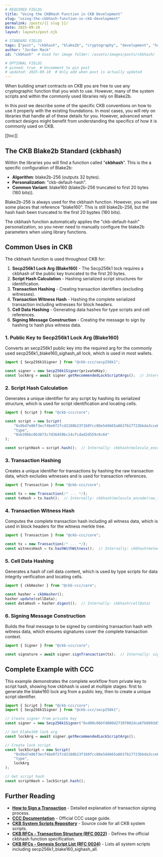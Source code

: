 ```yaml
---
# REQUIRED FIELDS
title: "Using the CKBHash Function in CKB Development"
slug: "using-the-ckbhash-function-in-ckb-development"
permalink: /posts/{{ slug }}/
date: 2025-09-10
layout: layouts/post.njk

# STANDARD FIELDS  
tags: ["post", "ckbhash", "blake2b", "cryptography", "development", "hashing", "smart-contracts"]
author: "Jordan Mack"
id: "ckbhash"  # Used for image folder: /assets/images/posts/ckbhash/

# OPTIONAL FIELDS
# pinned: true  # Uncomment to pin post
# updated: 2025-09-10  # Only add when post is actually updated
---
```


When building smart contracts on CKB you are free to use any cryptographic function that you wish to use. However, many of the system scripts and within the commonly used libraries rely on Blake2b.

In this post we describe some of the specific CKB conventions on how to use it properly with the existing foundations. In most cases, you will rely on libraries that handle all of these details for you. However, advanced smart contract designs might benefit from understanding the specifics of how it is commonly used on CKB.

[[toc]]

## The CKB Blake2b Standard (ckbhash)

Within the libraries you will find a function called "**ckbhash**". This is the a specific configuration of Blake2b:

- **Algorithm**: blake2b-256 (outputs 32 bytes).
- **Personalization**: "ckb-default-hash".
- **Common Variant**: blake160 (blake2b-256 truncated to first 20 bytes (160 bits)).

Blake2b-256 is always used for the ckbhash function. However, you will see some places that reference "blake160". This is still blake2b-256, but the hash hash been truncated to the first 20 byptes (160 bits).

The ckbhash function automatically applies the "ckb-default-hash" personalization, so you never need to manually configure the blake2b parameters when using library functions.

## Common Uses in CKB

The ckbhash function is used throughout CKB for:

1. **Secp256k1 Lock Arg (Blake160)** - The Secp256k1 lock requires a ckbhash of the public key truncated to the first 20 bytes.
2. **Script Hash Calculation** - Hashing serialized script structures for identification.
3. **Transaction Hashing** - Creating transaction identifiers (excluding witnesses).
4. **Transaction Witness Hash** - Hashing the complete serialized transaction including witnesses for block headers.
5. **Cell Data Hashing** - Generating data hashes for type scripts and cell references.
6. **Signing Message Construction** - Creating the message to sign by hashing tx hash plus witness data.

### 1. Public Key to Secp256k1 Lock Arg (Blake160)

Converts an secp256k1 public key into the required arg for the commonly used secp256k1_blake160_sighash_all lock, which is used in most wallets.

```javascript
import { Secp256k1Signer } from "@ckb-ccc/secp256k1";

const signer = new Secp256k1Signer(privateKey);
const lockArg = await signer.getRecommendedLockScriptArgs();  // Internally: ckbhash(publicKey).slice(0, 20)
```

### 2. Script Hash Calculation

Generates a unique identifier for any script by hashing its serialized structure, which is used for script identification and locating cells.

```javascript
import { Script } from "@ckb-ccc/core";

const script = new Script(
	"0x9bd7e06f3ecf4be0f2fcd2188b23f1b9fcc88e5d4b65a8637b17723bbda3cce8",	// codeHash
	"type",																	// hashType
	"0xb39bbc0b3673c7d36450bc14cfcdad2d559c6c64"							// args
);

const scriptHash = script.hash();  // Internally: ckbhash(molecule_encode(script))
```

### 3. Transaction Hashing

Creates a unique identifier for transactions by hashing the raw transaction data, which excludes witnesses and is used for transaction references.

```javascript
import { Transaction } from "@ckb-ccc/core";

const tx = new Transaction(/* ... */);
const txHash = tx.hash();  // Internally: ckbhash(molecule_encode(raw_transaction))
```

### 4. Transaction Witness Hash

Computes the complete transaction hash including all witness data, which is used in block headers for the witness merkle tree.

```javascript
import { Transaction } from "@ckb-ccc/core";

const tx = new Transaction(/* ... */);
const witnessHash = tx.hashWithWitness();  // Internally: ckbhash(molecule_encode(full_transaction))
```

### 5. Cell Data Hashing

Generates a hash of cell data content, which is used by type scripts for data integrity verification and locating cells.

```javascript
import { ckbHasher } from "@ckb-ccc/core";

const hasher = ckbHasher();
hasher.update(cellData);
const dataHash = hasher.digest();  // Internally: ckbhash(cellData)
```

### 6. Signing Message Construction

Builds the final message to be signed by combining transaction hash with witness data, which ensures signatures cover the complete transaction context.

```javascript
import { Signer } from "@ckb-ccc/core";

const signature = await signer.signTransaction(tx);  // Internally: sign(ckbhash(txHash + witnessData))
```

## Complete Example with CCC

This example demonstrates the complete workflow from private key to script hash, showing how ckbhash is used at multiple stages: first to generate the blake160 lock arg from a public key, then to create a unique script identifier.

```javascript
import { Script } from "@ckb-ccc/core";
import { Secp256k1Signer } from "@ckb-ccc/secp256k1";

// Create signer from private key
const signer = new Secp256k1Signer("0xd00c06bfd800d27397002dca6fb0993d5ba6399b4238b2f29ee9deb97593d2bc");

// Get blake160 lock arg
const lockArg = await signer.getRecommendedLockScriptArgs();

// Create lock script
const lockScript = new Script(
	"0x9bd7e06f3ecf4be0f2fcd2188b23f1b9fcc88e5d4b65a8637b17723bbda3cce8",  // mainnet secp256k1
	"type",
	lockArg
);

// Get script hash
const scriptHash = lockScript.hash();
```

## Further Reading

- **[How to Sign a Transaction](https://docs.nervos.org/docs/how-tos/how-to-sign-a-tx)** - Detailed explanation of transaction signing process.
- **[CCC Documentation](https://docs.nervos.org/docs/sdk-and-devtool/ccc)** - Official CCC usage guide.
- **[CKB System Scripts Repository](https://github.com/nervosnetwork/ckb-system-scripts)** - Source code for all CKB system scripts.
- **[CKB RFCs - Transaction Structure (RFC 0022)](https://github.com/nervosnetwork/rfcs/blob/master/rfcs/0022-transaction-structure/0022-transaction-structure.md)** - Defines the official ckbhash function specification.
- **[CKB RFCs - Genesis Script List (RFC 0024)](https://github.com/nervosnetwork/rfcs/blob/master/rfcs/0024-ckb-genesis-script-list/0024-ckb-genesis-script-list.md)** - Lists all system scripts including secp256k1_blake160_sighash_all.
